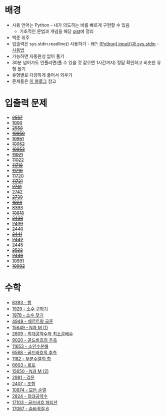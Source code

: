 # 배경
- 사용 언어는 Python - 내가 의도하는 바를 빠르게 구현할 수 있음
	- 기초적인 문법과 개념을 해당 [gist](https://gist.github.com/YangSiJun528/dd3e23e99cec3675ae23b9df12556347)에 정리
- 백준 위주
- 입출력은 sys.stdin.readline() 사용하기 - 왜?: [[Python] input()과 sys.stdin](https://developeryuseon.tistory.com/90) - [사용법](https://codesyun.tistory.com/178)
- 가능하면 자동완성 없이 풀기
- 30분 넘어가도 안풀리면(풀 수 있을 것 같으면 1시간까지) 정답 확인하고 비슷한 유형 풀기
- 유형별로 다양하게 풀어서 외우기
- 문제들은 [이 블로그](https://dev-dain.tistory.com/155) 참고
# 입출력 문제
- ~~[2557](https://boj.kr/2557)~~
- ~~[1000](https://www.acmicpc.net/problem/1000)~~
- ~~[2558](https://www.acmicpc.net/problem/2558)~~
- ~~[10950](https://www.acmicpc.net/problem/10950)~~
- ~~[10951](https://www.acmicpc.net/problem/10951)~~
- ~~[10952](https://www.acmicpc.net/problem/10952)~~
- ~~[10953](https://www.acmicpc.net/problem/10953)~~
- ~~[11021](https://www.acmicpc.net/problem/11021)~~
- ~~[11022](https://www.acmicpc.net/problem/11022)~~
- ~~[11718](https://www.acmicpc.net/problem/11718)~~
- ~~[11719](https://www.acmicpc.net/problem/11719)~~
- ~~[11720](https://www.acmicpc.net/problem/11720)~~
- ~~[11721](https://www.acmicpc.net/problem/11721)~~
- ~~[2741](https://www.acmicpc.net/problem/2741)~~
- ~~[2742](https://www.acmicpc.net/problem/2742)~~
- ~~[2739](https://www.acmicpc.net/problem/2739)~~
- ~~[1924](https://www.acmicpc.net/problem/1924)~~
- ~~[8393](https://www.acmicpc.net/problem/8393)~~
- ~~[10818](https://www.acmicpc.net/problem/10818)~~
- ~~[2438](https://www.acmicpc.net/problem/2438)~~
- ~~[2439](https://www.acmicpc.net/problem/2439)~~
- ~~[2440](https://www.acmicpc.net/problem/2440)~~
- ~~[2441](https://www.acmicpc.net/problem/2441)~~
- ~~[2442](https://www.acmicpc.net/problem/2442)~~
- ~~[2445](https://www.acmicpc.net/problem/2445)~~
- ~~[2522](https://www.acmicpc.net/problem/2522)~~
- ~~[2446](https://www.acmicpc.net/problem/2446)~~
- ~~[10991](https://www.acmicpc.net/problem/10991)~~
- ~~[10992](https://www.acmicpc.net/problem/10992)~~

# 수학

- [8393 - 합](https://www.acmicpc.net/problem/8393)
- [1929 - 소수 구하기](https://www.acmicpc.net/problem/1929)
- [1978 - 소수 찾기](https://www.acmicpc.net/problem/1978)
- [4948 - 베르트랑 공준](https://www.acmicpc.net/problem/4948)
- [15649 - N과 M (1)](https://www.acmicpc.net/problem/15649)
- [2609 - 최대공약수와 최소공배수](https://www.acmicpc.net/problem/2609)
- [9020 - 골드바흐의 추측](https://www.acmicpc.net/problem/9020)
- [11653 - 소인수분해](https://www.acmicpc.net/problem/11653)
- [6588 - 골드바흐의 추측](https://www.acmicpc.net/problem/6588)
- [1182 - 부분수열의 합](https://www.acmicpc.net/problem/1182)
- [6603 - 로또](https://www.acmicpc.net/problem/6603)
- [15650 - N과 M (2)](https://www.acmicpc.net/problem/15650)
- [2981 - 검문](https://www.acmicpc.net/problem/2981)
- [2407 - 조합](https://www.acmicpc.net/problem/2407)
- [10974 - 모든 순열](https://www.acmicpc.net/problem/10974)
- [2824 - 최대공약수](https://www.acmicpc.net/problem/2824)
- [17103 - 골드바흐 파티션](https://www.acmicpc.net/problem/17103)
- [17087 - 숨바꼭질 6](https://www.acmicpc.net/problem/17087)

